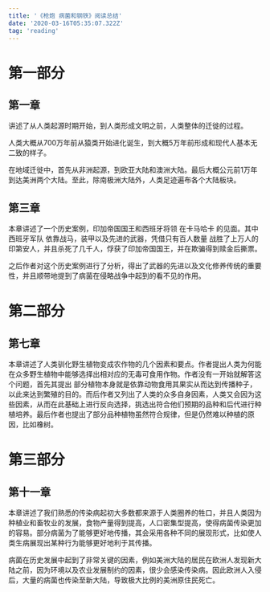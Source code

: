 ```yaml
---
title: '《枪炮 病菌和钢铁》阅读总结'
date: '2020-03-16T05:35:07.322Z'
tag: 'reading'
---
```

# 第一部分

## 第一章

讲述了从人类起源时期开始，到人类形成文明之前，人类整体的迁徙的过程。

人类大概从700万年前从猿类开始进化诞生，到大概5万年前形成和现代人基本无二致的样子。

在地域迁徙中，首先从非洲起源，到欧亚大陆和澳洲大陆。最后大概公元前1万年到达美洲两个大陆。至此，除南极洲大陆外，人类足迹遍布各个大陆板块。

## 第三章

  本章讲述了一个历史案例，印加帝国国王和西班牙将领 在卡马哈卡 的见面。其中西班牙军队 依靠战马，装甲以及先进的武器，凭借只有百人数量 战胜了上万人的印第安人，并且杀死了几千人，俘获了印加帝国国王，并在欺骗得到赎金后撕票。

之后作者对这个历史案例进行了分析，得出了武器的先进以及文化修养传统的重要性，并且顺带地提到了病菌在侵略战争中起到的看不见的作用。

# 第二部分

## 第七章

本章讲述了人类驯化野生植物变成农作物的几个因素和要点。作者提出人类为何能在众多野生植物中能够选择出相对应的无毒可食用作物。作者没有一开始就解答这个问题，首先其提出 部分植物本身就是依靠动物食用其果实从而达到传播种子，以此来达到繁殖的目的。而后作者又列出了人类的众多自身因素，人类又会因为这些因素，从而在此基础上进行反向选择，挑选出符合他们预期的品种和后代进行种植培养。最后作者也提出了部分品种植物虽然符合规律，但是仍然难以种植的原因，比如橡树。

# 第三部分

## 第十一章

本章讲述了我们熟悉的传染病起初大多数都来源于人类圈养的牲口，并且人类因为种植业和畜牧业的发展，食物产量得到提高，人口密集型提高，使得病菌传染更加的容易。部分病菌为了能够更好地传播，其会采用各种不同的展现形式，比如使人类生病展现出某种行为能够更好地利于其传播。

病菌在历史发展中起到了非常关键的因素，例如美洲大陆的居民在欧洲人发现新大陆之前，因为环境以及农业发展制约的因素，很少会感染传染病。因此欧洲人入侵后，大量的病菌也传染至新大陆，导致极大比例的美洲原住民死亡。